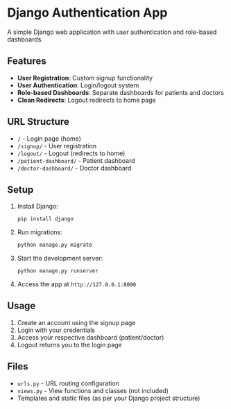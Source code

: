 
# Django Authentication App

A simple Django web application with user authentication and role-based dashboards.

## Features

- **User Registration**: Custom signup functionality
- **User Authentication**: Login/logout system
- **Role-based Dashboards**: Separate dashboards for patients and doctors
- **Clean Redirects**: Logout redirects to home page

## URL Structure

- `/` - Login page (home)
- `/signup/` - User registration
- `/logout/` - Logout (redirects to home)
- `/patient-dashboard/` - Patient dashboard
- `/doctor-dashboard/` - Doctor dashboard

## Setup

1. Install Django:
   ```bash
   pip install django
   ```

2. Run migrations:
   ```bash
   python manage.py migrate
   ```

3. Start the development server:
   ```bash
   python manage.py runserver
   ```

4. Access the app at `http://127.0.0.1:8000`

## Usage

1. Create an account using the signup page
2. Login with your credentials
3. Access your respective dashboard (patient/doctor)
4. Logout returns you to the login page

## Files

- `urls.py` - URL routing configuration
- `views.py` - View functions and classes (not included)
- Templates and static files (as per your Django project structure)
```
